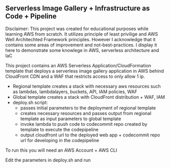 ## Serverless Image Gallery + Infrastructure as Code + Pipeline

Disclaimer: This project was created for educational purposes while learning AWS from scratch. It utilizes principle of least privilige and AWS Well Architechted Framework principles. However I acknowledge that it contains some areas of improvement and not-best-practices. I display it here to demonstrate some knowlege in AWS, serverless architecture and IaC

This project contains an AWS Serverless Application/CloudFormation template that deploys a serverless image gallery application in AWS behind CloudFront CDN and a WAF that restricts access to only allow 1 ip.

- Regional template creates a stack with necessary aws resources such as lambdas, lambdalayers, buckets, API, IAM policies, WAF
- Global template creates a stack with CloudFront distribution + WAF, IAM
- deploy.sh script:
  - passes initial parameters to the deployment of regional template
  - creates necessary resources and passes output from regional template as input parameters to global template
  - invoke lambda to push code to codecommit repo created by template to execute the codepipeline
  - output cloudfront url to the deployed web app + codecommit repo url for developing in the codepipeline

To run this you will need an AWS Account + AWS CLI

Edit the parameters in deploy.sh and run
